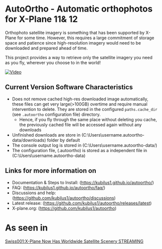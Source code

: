 # AutoOrtho - Automatic orthophotos for X-Plane 11& 12

Orthophoto satellite imagery is something that has been supported by X-Plane
for some time.  However, this requires a large commitment of storage
space and patience since high-resolution imagery would need to be downloaded and prepared
ahead of time.

This project provides a way to retrieve only the satellite imagery you need as you fly,
wherever you choose to in the world!

[![Video](https://img.youtube.com/vi/seuguds8GX0/hqdefault.jpg)](https://www.youtube.com/watch?v=seuguds8GX0)

## Current Version Software Characteristics
* Does not remove cached high-res downloaded image automatically, these files can get very large(>100GB) overtime and require manual intervention to delete.  They are stored in the configured `paths.cache_dir` (see `.autoortho` configuration file) directory.
  * Hence, if you fly through the same place without deleting you cache, the previously cached file will be accessed again without any downloads
* Unfinished downloads are store in (C:\Users\username\.autoortho-data/downloads) folder by default
* The console output log is stored in (C:\Users\username\.autoortho-data/)
* The configuration file, (.autoortho) is stored as a independent file in (C:\Users\username\.autoortho-data)

## Links for more information on
* Documentation & Steps to Install: (https://kubilus1.github.io/autoortho/)
* FAQ: (https://kubilus1.github.io/autoortho/faq/)
* Discussions and help: (https://github.com/kubilus1/autoortho/discussions)
* Latest release: (https://github.com/kubilus1/autoortho/releases/latest)
* X-plane.org: (https://github.com/kubilus1/autoortho)

# As seen in
[Swiss001:X-Plane Now Has Worldwide Satellite Scenery STREAMING](https://www.youtube.com/watch?v=qTbBCW2xZRg&t=1sg)
